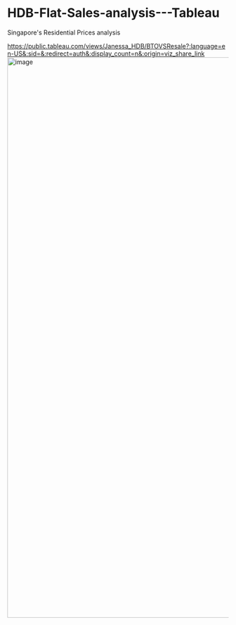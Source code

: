 # HDB-Flat-Sales-analysis---Tableau
Singapore's Residential Prices analysis




https://public.tableau.com/views/Janessa_HDB/BTOVSResale?:language=en-US&:sid=&:redirect=auth&:display_count=n&:origin=viz_share_link
<img width="1632" height="1274" alt="image" src="https://github.com/user-attachments/assets/b72cc772-35ec-4bb4-a302-df642feddff5" />

